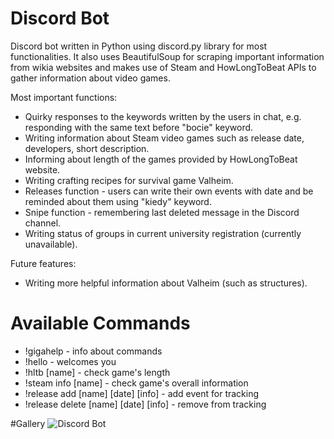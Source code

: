 # Discord Bot

Discord bot written in Python using discord.py library for most functionalities. It also uses BeautifulSoup for scraping important information from wikia websites and makes use of Steam and HowLongToBeat APIs to gather information about video games.

Most important functions:
* Quirky responses to the keywords written by the users in chat, e.g. responding with the same text before "bocie" keyword.
* Writing information about Steam video games such as release date, developers, short description.
* Informing about length of the games provided by HowLongToBeat website.
* Writing crafting recipes for survival game Valheim.
* Releases function - users can write their own events with date and be reminded about them using "kiedy" keyword.
* Snipe function - remembering last deleted message in the Discord channel.
* Writing status of groups in current university registration (currently unavailable).

Future features:
* Writing more helpful information about Valheim (such as structures).

# Available Commands
* !gigahelp - info about commands
* !hello - welcomes you
* !hltb [name] - check game's length
* !steam info [name] - check game's overall information
* !release add [name] [date] [info] - add event for tracking
* !release delete [name] [date] [info] - remove from tracking

#Gallery
![Discord Bot](https://user-images.githubusercontent.com/25458415/174493596-f65e04ca-434c-448e-a4f8-da757beb8c7f.png)


